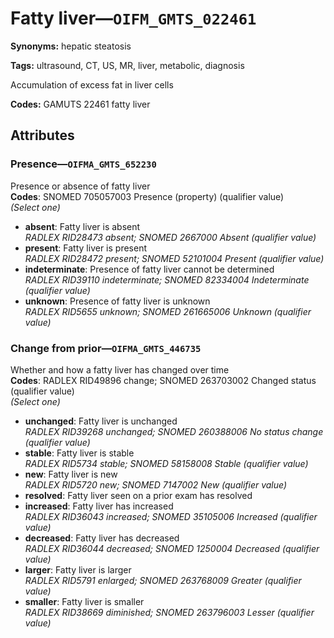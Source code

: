# Fatty liver—`OIFM_GMTS_022461`

**Synonyms:** hepatic steatosis

**Tags:** ultrasound, CT, US, MR, liver, metabolic, diagnosis

Accumulation of excess fat in liver cells

**Codes:** GAMUTS 22461 fatty liver

## Attributes

### Presence—`OIFMA_GMTS_652230`

Presence or absence of fatty liver  
**Codes**: SNOMED 705057003 Presence (property) (qualifier value)  
*(Select one)*

- **absent**: Fatty liver is absent  
_RADLEX RID28473 absent; SNOMED 2667000 Absent (qualifier value)_
- **present**: Fatty liver is present  
_RADLEX RID28472 present; SNOMED 52101004 Present (qualifier value)_
- **indeterminate**: Presence of fatty liver cannot be determined  
_RADLEX RID39110 indeterminate; SNOMED 82334004 Indeterminate (qualifier value)_
- **unknown**: Presence of fatty liver is unknown  
_RADLEX RID5655 unknown; SNOMED 261665006 Unknown (qualifier value)_

### Change from prior—`OIFMA_GMTS_446735`

Whether and how a fatty liver has changed over time  
**Codes**: RADLEX RID49896 change; SNOMED 263703002 Changed status (qualifier value)  
*(Select one)*

- **unchanged**: Fatty liver is unchanged  
_RADLEX RID39268 unchanged; SNOMED 260388006 No status change (qualifier value)_
- **stable**: Fatty liver is stable  
_RADLEX RID5734 stable; SNOMED 58158008 Stable (qualifier value)_
- **new**: Fatty liver is new  
_RADLEX RID5720 new; SNOMED 7147002 New (qualifier value)_
- **resolved**: Fatty liver seen on a prior exam has resolved  
- **increased**: Fatty liver has increased  
_RADLEX RID36043 increased; SNOMED 35105006 Increased (qualifier value)_
- **decreased**: Fatty liver has decreased  
_RADLEX RID36044 decreased; SNOMED 1250004 Decreased (qualifier value)_
- **larger**: Fatty liver is larger  
_RADLEX RID5791 enlarged; SNOMED 263768009 Greater (qualifier value)_
- **smaller**: Fatty liver is smaller  
_RADLEX RID38669 diminished; SNOMED 263796003 Lesser (qualifier value)_